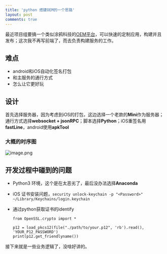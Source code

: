 ```yaml
---
title: 'python 搭建OEM的一个思路'
layout: post
comments: true
---
```


最近项目组要搞一个类似涂鸦科技的[OEM平台](https://support.tuya.com/zh/help/_detail/K9x4xsaighye3)，可以快速的定制应用，构建并且发布；这次我不再写前端了，而去负责构建服务的工作。

## 难点

* android和iOS自动化签名打包
* 和主服务的通行方式
* 怎么让它更好玩

## 设计

首先选择服务器，因为考虑到iOS的打包，这边选择一个老款的**Mini**作为服务器；通行方式选择**websocket + jsonRPC**；脚本选择**Python**；iOS重签名用**fastLine**，android使用**apkTool**

### 大概的时序图

![image.png](https://i.loli.net/2020/11/20/2CVeIwFbaYiRU3P.png)

## 开发过程中碰到的问题

- Python3 环境，这个是在太恶劣了，最后没办法选择**Anaconda**

- iOS 证书安装问题，`security unlock-keychain -p "<Password>" ~/Library/Keychains/login.keychain`

- 通过python获取证书的identify 

  ```
  from OpenSSL.crypto import *
  
  p12 = load_pkcs12(file("./path/to/your.p12", 'rb').read(), 'YOUR_P12_PASSWORD')
  print(p12.get_friendlyname())
  ```



接下来就是一些业务逻辑了，没啥好讲的。

